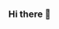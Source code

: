 ### Hi there 👋

<!--
**hasithz/hasithz** is a ✨ _special_ ✨ repository because its `README.md` (this file) appears on your GitHub profile.

Here are some ideas to get you started:

- 🔭 I’m currently working on mt final year project
- 🌱 I’m currently learning python and machine learning 
- 👯 I’m looking to collaborate on industrial automation and IoT projecs
- 🤔 I’m looking for help with good with app development 
- 💬 Ask me about my projects and how i did them
- 📫 How to reach me: send me a mail and i'll reply you within 1 day
- 😄 Pronouns: he
- ⚡ Fun fact: Snakes can help predict earthquakes.
-->
